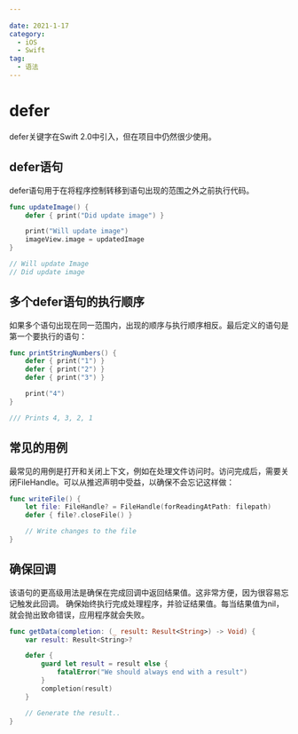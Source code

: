 ```yaml
---
 
date: 2021-1-17
category:
  - iOS
  - Swift
tag: 
  - 语法
---
```


# defer
defer关键字在Swift 2.0中引入，但在项目中仍然很少使用。
## defer语句
defer语句用于在将程序控制转移到语句出现的范围之外之前执行代码。
``` swift
func updateImage() {
    defer { print("Did update image") }

    print("Will update image")
    imageView.image = updatedImage
}

// Will update Image
// Did update image
``` 
## 多个defer语句的执行顺序
如果多个语句出现在同一范围内，出现的顺序与执行顺序相反。最后定义的语句是第一个要执行的语句：
``` swift
func printStringNumbers() {
    defer { print("1") }
    defer { print("2") }
    defer { print("3") }

    print("4")
}

/// Prints 4, 3, 2, 1
``` 
## 常见的用例
最常见的用例是打开和关闭上下文，例如在处理文件访问时。访问完成后，需要关闭FileHandle。可以从推迟声明中受益，以确保不会忘记这样做：
``` swift
func writeFile() {
    let file: FileHandle? = FileHandle(forReadingAtPath: filepath)
    defer { file?.closeFile() }

    // Write changes to the file
}
``` 
## 确保回调
该语句的更高级用法是确保在完成回调中返回结果值。这非常方便，因为很容易忘记触发此回调。
确保始终执行完成处理程序，并验证结果值。每当结果值为nil，就会抛出致命错误，应用程序就会失败。
``` swift
func getData(completion: (_ result: Result<String>) -> Void) {
    var result: Result<String>?

    defer {
        guard let result = result else {
            fatalError("We should always end with a result")
        }
        completion(result)
    }

    // Generate the result..
}
``` 